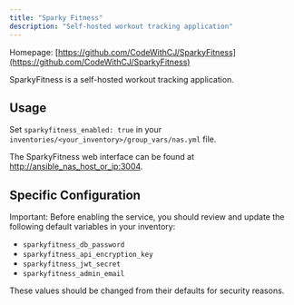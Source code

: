 ```yaml
---
title: "Sparky Fitness"
description: "Self-hosted workout tracking application"
---
```


Homepage: [https://github.com/CodeWithCJ/SparkyFitness](https://github.com/CodeWithCJ/SparkyFitness)

SparkyFitness is a self-hosted workout tracking application.

## Usage

Set `sparkyfitness_enabled: true` in your `inventories/<your_inventory>/group_vars/nas.yml` file.

The SparkyFitness web interface can be found at [http://ansible_nas_host_or_ip:3004](http://ansible_nas_host_or_ip:3004).

## Specific Configuration

Important: Before enabling the service, you should review and update the following default variables in your inventory:

- `sparkyfitness_db_password`
- `sparkyfitness_api_encryption_key`
- `sparkyfitness_jwt_secret`
- `sparkyfitness_admin_email`

These values should be changed from their defaults for security reasons.
